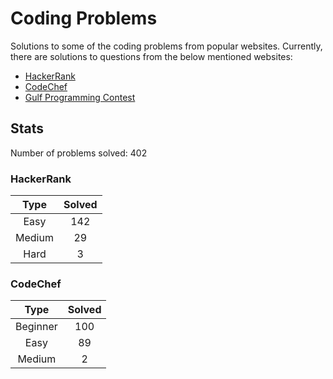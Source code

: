 # Coding Problems

Solutions to some of the coding problems from popular websites. Currently, there are solutions to questions from the below mentioned websites:
* [HackerRank](HackerRank "HackerRank")
* [CodeChef](CodeChef "CodeChef")
* [Gulf Programming Contest](Gulf%20Programming%20Contest "GPC")

## Stats

Number of problems solved: 402

### HackerRank

|Type|Solved|
|:---:|:---:|
|Easy|142|
|Medium|29|
|Hard|3|

### CodeChef

|Type|Solved|
|:---:|:---:|
|Beginner|100|
|Easy|89|
|Medium|2|
